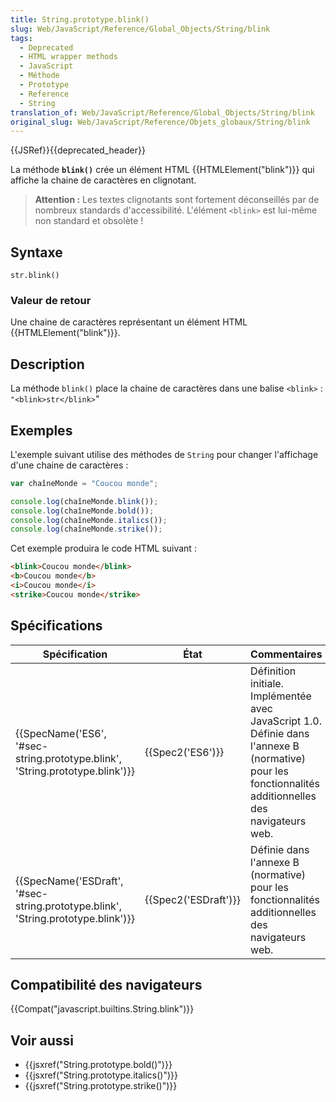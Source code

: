 ```yaml
---
title: String.prototype.blink()
slug: Web/JavaScript/Reference/Global_Objects/String/blink
tags:
  - Deprecated
  - HTML wrapper methods
  - JavaScript
  - Méthode
  - Prototype
  - Reference
  - String
translation_of: Web/JavaScript/Reference/Global_Objects/String/blink
original_slug: Web/JavaScript/Reference/Objets_globaux/String/blink
---
```

{{JSRef}}{{deprecated_header}}

La méthode **`blink()`** crée un élément HTML {{HTMLElement("blink")}} qui affiche la chaine de caractères en clignotant.

> **Attention :** Les textes clignotants sont fortement déconseillés par de nombreux standards d'accessibilité. L'élément `<blink>` est lui-même non standard et obsolète !

## Syntaxe

    str.blink()

### Valeur de retour

Une chaine de caractères représentant un élément HTML {{HTMLElement("blink")}}.

## Description

La méthode `blink()` place la chaine de caractères dans une balise `<blink>` :
`"<blink>str</blink>`"

## Exemples

L'exemple suivant utilise des méthodes de `String` pour changer l'affichage d'une chaine de caractères :

```js
var chaîneMonde = "Coucou monde";

console.log(chaîneMonde.blink());
console.log(chaîneMonde.bold());
console.log(chaîneMonde.italics());
console.log(chaîneMonde.strike());
```

Cet exemple produira le code HTML suivant :

```html
<blink>Coucou monde</blink>
<b>Coucou monde</b>
<i>Coucou monde</i>
<strike>Coucou monde</strike>
```

## Spécifications

| Spécification                                                                                                | État                         | Commentaires                                                                                                                                           |
| ------------------------------------------------------------------------------------------------------------ | ---------------------------- | ------------------------------------------------------------------------------------------------------------------------------------------------------ |
| {{SpecName('ES6', '#sec-string.prototype.blink', 'String.prototype.blink')}}         | {{Spec2('ES6')}}         | Définition initiale. Implémentée avec JavaScript 1.0. Définie dans l'annexe B (normative) pour les fonctionnalités additionnelles des navigateurs web. |
| {{SpecName('ESDraft', '#sec-string.prototype.blink', 'String.prototype.blink')}} | {{Spec2('ESDraft')}} | Définie dans l'annexe B (normative) pour les fonctionnalités additionnelles des navigateurs web.                                                       |

## Compatibilité des navigateurs

{{Compat("javascript.builtins.String.blink")}}

## Voir aussi

- {{jsxref("String.prototype.bold()")}}
- {{jsxref("String.prototype.italics()")}}
- {{jsxref("String.prototype.strike()")}}

